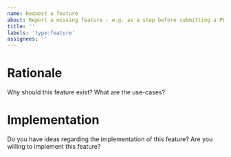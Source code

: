 ```yaml
---
name: Request a feature
about: Report a missing feature - e.g. as a step before submitting a PR
title: ''
labels: 'type:feature'
assignees: ''
---
```


# Rationale

Why should this feature exist?
What are the use-cases?

# Implementation

Do you have ideas regarding the implementation of this feature?
Are you willing to implement this feature?